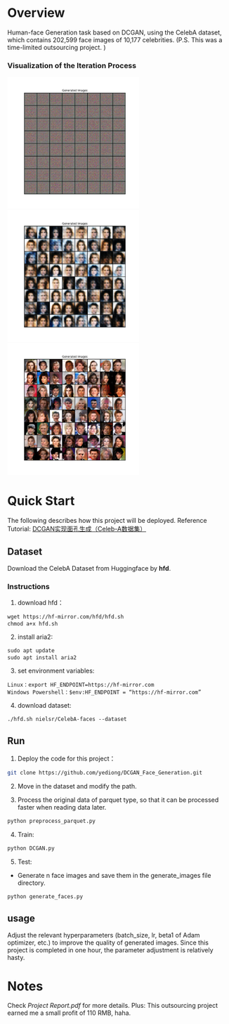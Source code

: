 # Overview
Human-face Generation task based on DCGAN, using the CelebA dataset, which contains 202,599 face images of 10,177 celebrities. (P.S. This was a time-limited outsourcing project. )
### Visualization of the Iteration Process
<img src="attachments/1.png" alt="1" style="width: 300px; height: auto;"><img src="attachments/2.png" alt="2" style="width: 300px; height: auto;"><img src="attachments/3.png" alt="3" style="width: 300px; height: auto;">



# Quick Start
The following describes how this project will be deployed. 
Reference Tutorial: [DCGAN实现面孔生成（Celeb-A数据集）](https://blog.csdn.net/t1274171989/article/details/134192698)

## Dataset
Download the CelebA Dataset from Huggingface by **hfd**.
### Instructions
1. download hfd：
```
wget https://hf-mirror.com/hfd/hfd.sh
chmod a+x hfd.sh
```

2. install aria2:
```
sudo apt update
sudo apt install aria2
```

3. set environment variables: 
```
Linux：export HF_ENDPOINT=https://hf-mirror.com
Windows Powershell：$env:HF_ENDPOINT = “https://hf-mirror.com”
```

4. download dataset: 
```
./hfd.sh nielsr/CelebA-faces --dataset
```

## Run
1. Deploy the code for this project：

```bash
git clone https://github.com/yediong/DCGAN_Face_Generation.git
```

2. Move in the dataset and modify the path.

3. Process the original data of parquet type, so that it can be processed faster when reading data later.
```bash
python preprocess_parquet.py
```

4. Train: 
```bash
python DCGAN.py
```

5. Test: 
- Generate n face images and save them in the generate_images file directory.
```bash
python generate_faces.py
```

## usage
Adjust the relevant hyperparameters (batch_size, lr, beta1 of Adam optimizer, etc.) to improve the quality of generated images. Since this project is completed in one hour, the parameter adjustment is relatively hasty.

# Notes
Check *Project Report.pdf* for more details. 
Plus: This outsourcing project earned me a small profit of 110 RMB, haha.
